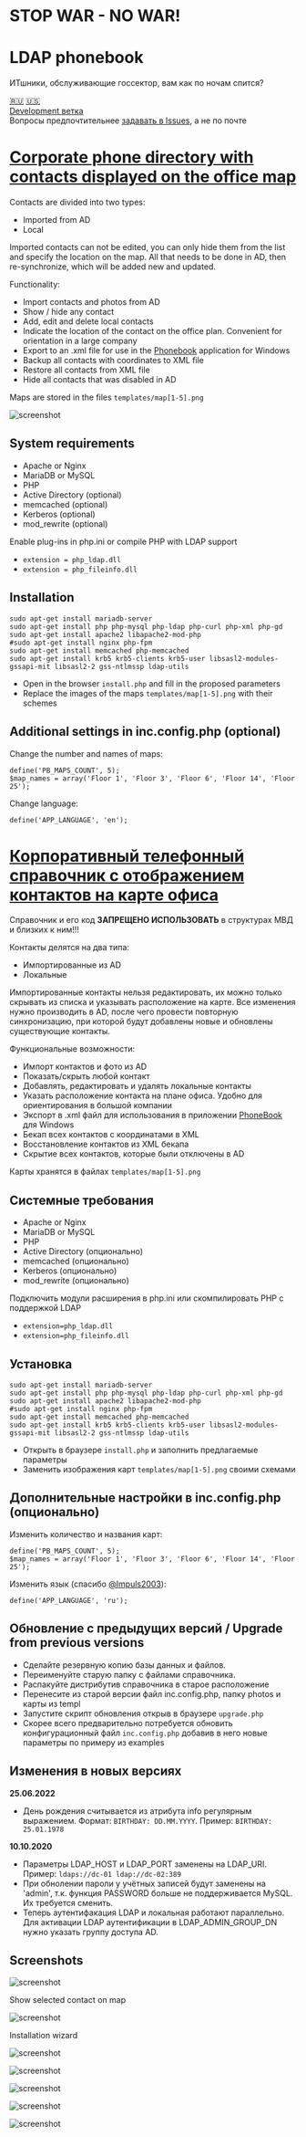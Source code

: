 # STOP WAR - NO WAR!

# LDAP phonebook

ИТшники, обслуживающие госсектор, вам как по ночам спится?

[:ru:](#корпоративный-телефонный-справочник-с-отображением-контактов-на-карте-офиса) [:us:](#corporate-phone-directory-with-contacts-displayed-on-the-office-map)  
[Development ветка](https://github.com/pfzim/ldap-phonebook/tree/dev)  
Вопросы предпочтительнее [задавать в Issues](https://github.com/pfzim/ldap-phonebook/issues?q=), а не по почте

# [Corporate phone directory with contacts displayed on the office map](https://github.com/pfzim/ldap-phonebook)

Contacts are divided into two types:
- Imported from AD
- Local

Imported contacts can not be edited, you can only hide them from the list and specify the location on the map.
All that needs to be done in AD, then re-synchronize, which will be added new and updated.

Functionality:
- Import contacts and photos from AD
- Show / hide any contact
- Add, edit and delete local contacts
- Indicate the location of the contact on the office plan. Convenient for orientation in a large company
- Export to an .xml file for use in the [Phonebook](https://github.com/pfzim/PhoneBook) application for Windows
- Backup all contacts with coordinates to XML file
- Restore all contacts from XML file
- Hide all contacts that was disabled in AD

Maps are stored in the files `templates/map[1-5].png`

![screenshot](https://raw.githubusercontent.com/pfzim/ldap-phonebook/master/docs/screenshots/screenshot_1.png)

## System requirements

- Apache or Nginx
- MariaDB or MySQL
- PHP
- Active Directory (optional)
- memcached (optional)
- Kerberos (optional)
- mod_rewrite (optional)

Enable plug-ins in php.ini or compile PHP with LDAP support
- `extension = php_ldap.dll`
- `extension = php_fileinfo.dll`

## Installation

```
sudo apt-get install mariadb-server
sudo apt-get install php php-mysql php-ldap php-curl php-xml php-gd
sudo apt-get install apache2 libapache2-mod-php
#sudo apt-get install nginx php-fpm
sudo apt-get install memcached php-memcached
sudo apt-get install krb5 krb5-clients krb5-user libsasl2-modules-gssapi-mit libsasl2-2 gss-ntlmssp ldap-utils 
```

- Open in the browser `install.php` and fill in the proposed parameters
- Replace the images of the maps `templates/map[1-5].png` with their schemes

## Additional settings in inc.config.php (optional)

Change the number and names of maps:
```
define('PB_MAPS_COUNT', 5);
$map_names = array('Floor 1', 'Floor 3', 'Floor 6', 'Floor 14', 'Floor 25');
```

Change language:
```
define('APP_LANGUAGE', 'en');
```

# [Корпоративный телефонный справочник с отображением контактов на карте офиса](https://github.com/pfzim/ldap-phonebook)

Справочник и его код **ЗАПРЕЩЕНО ИСПОЛЬЗОВАТЬ** в структурах МВД и близких к ним!!!

Контакты делятся на два типа:
- Импортированные из AD
- Локальные

Импортированные контакты нельзя редактировать, их можно только скрывать из списка и указывать расположение на карте.
Все изменения нужно производить в AD, после чего провести повторную синхронизацию, при которой будут добавлены новые и обновлены существующие контакты.

Функциональные возможности:
- Импорт контактов и фото из AD
- Показать/скрыть любой контакт
- Добавлять, редактировать и удалять локальные контакты
- Указать расположение контакта на плане офиса. Удобно для ориентирования в большой компании
- Экспорт в .xml файл для использования в приложении [PhoneBook](https://github.com/pfzim/PhoneBook) для Windows
- Бекап всех контактов с координатами в XML
- Восстановление контактов из XML бекапа
- Скрытие всех контактов, которые были отключены в AD

Карты хранятся в файлах `templates/map[1-5].png`

## Системные требования
- Apache or Nginx
- MariaDB or MySQL
- PHP
- Active Directory (опционально)
- memcaсhed (опционально)
- Kerberos (опционально)
- mod_rewrite (опционально)

Подключить модули расширения в php.ini или скомпилировать PHP с поддержкой LDAP
- `extension=php_ldap.dll`
- `extension=php_fileinfo.dll`

## Установка

```
sudo apt-get install mariadb-server
sudo apt-get install php php-mysql php-ldap php-curl php-xml php-gd
sudo apt-get install apache2 libapache2-mod-php
#sudo apt-get install nginx php-fpm
sudo apt-get install memcached php-memcached
sudo apt-get install krb5 krb5-clients krb5-user libsasl2-modules-gssapi-mit libsasl2-2 gss-ntlmssp ldap-utils 
```

- Открыть в браузере `install.php` и заполнить предлагаемые параметры
- Заменить изображения карт `templates/map[1-5].png` своими схемами

## Дополнительные настройки в inc.config.php (опционально)

Изменить количество и названия карт:
```
define('PB_MAPS_COUNT', 5);
$map_names = array('Floor 1', 'Floor 3', 'Floor 6', 'Floor 14', 'Floor 25');
```

Изменить язык (cпасибо [@Impuls2003](https://github.com/Impuls2003)):
```
define('APP_LANGUAGE', 'ru');
```

## Обновление с предыдущих версий / Upgrade from previous versions

* Сделайте резервную копию базы данных и файлов.
* Переименуйте старую папку с файлами справочника.
* Распакуйте дистрибутив справочника в старое расположение
* Перенесите из старой версии файл inc.config.php, папку photos и карты из templ
* Запустите скрипт обновления открыв в браузере `upgrade.php`
* Скорее всего предварительно потребуется обновить конфигурационный файл `inc.config.php` добавив в него новые параметры по примеру из examples

## Изменения в новых версиях

**25.06.2022**
- День рождения считывается из атрибута info регулярным выражением. Формат: `BIRTHDAY: DD.MM.YYYY`. Пример: `BIRTHDAY: 25.01.1978`

**10.10.2020**
- Параметры LDAP_HOST и LDAP_PORT заменены на LDAP_URI. Пример: `ldaps://dc-01 ldap://dc-02:389`
- При обнолении пароли у учётных записей будут заменены на 'admin', т.к. функция PASSWORD больше не поддерживается MySQL. Их требуется сменить.
- Теперь аутентифакация LDAP и локальная работают параллельно. Для активации LDAP аутентификации в LDAP_ADMIN_GROUP_DN нужно указать группу доступа AD.

## Screenshots

![screenshot](https://raw.githubusercontent.com/pfzim/ldap-phonebook/master/docs/screenshots/screenshot_0.png)

Show selected contact on map

![screenshot](https://raw.githubusercontent.com/pfzim/ldap-phonebook/master/docs/screenshots/screenshot_2.png)

Installation wizard

![screenshot](https://raw.githubusercontent.com/pfzim/ldap-phonebook/master/docs/screenshots/screenshot_3.png)

![screenshot](https://raw.githubusercontent.com/pfzim/ldap-phonebook/master/docs/screenshots/screenshot_4.png)

![screenshot](https://raw.githubusercontent.com/pfzim/ldap-phonebook/master/docs/screenshots/screenshot_5.png)

![screenshot](https://raw.githubusercontent.com/pfzim/ldap-phonebook/master/docs/screenshots/screenshot_6.png)

![screenshot](https://raw.githubusercontent.com/pfzim/ldap-phonebook/master/docs/screenshots/screenshot_7.png)

